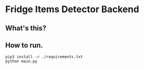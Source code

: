 # Fridge Items Detector Backend

## What's this?


## How to run.

```
pip3 install -r ./requirements.txt
python main.py
```